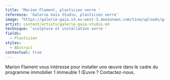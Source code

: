 ```yaml
---
title: 'Marion Flament, plasticien verre '
reference: 'Galerie Gaïa Studio, plasticien verre'
image: "https://galerie-gaia.s3.eu-west-3.amazonaws.com/tina/uploads/galerie gaïa studio/GAIÌ\x88A STUDIO FLAMENT_page-0001.jpg"
artist: content/artists/galerie-gaia-studio.md
technique: 'sculpture et installation verre '
fields:
  - Plasticien
styles:
  - Abstrait
contextual: true
---
```


Marion Flament vous intéresse pour installer une œuvre  dans le cadre du  programme immobilier 1 immeuble 1 Œuvre ? Contactez-nous.
